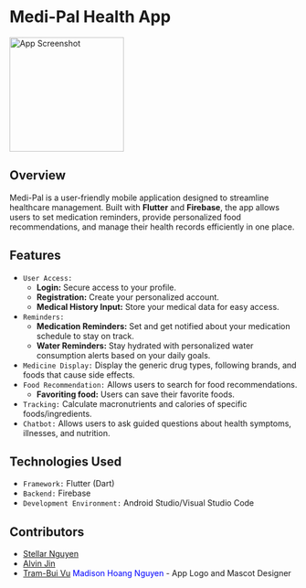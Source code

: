 # Medi-Pal Health App
<img src="/assets/images/logo_app.png" alt="App Screenshot" width="200">

## Overview
Medi-Pal is a user-friendly mobile application designed to streamline healthcare management. Built with **Flutter** and **Firebase**, the app allows users to set medication reminders, provide personalized food recommendations, and manage their health records efficiently in one place.
## Features
- `User Access:`
  - **Login:** Secure access to your profile.
  - **Registration:** Create your personalized account.
  - **Medical History Input:** Store your medical data for easy access.
- `Reminders:` 
  - **Medication Reminders:** Set and get notified about your medication schedule to stay on track.
  - **Water Reminders:** Stay hydrated with personalized water consumption alerts based on your daily goals.
- `Medicine Display:` Display the generic drug types, following brands, and foods that cause side effects.
- `Food Recommendation:` Allows users to search for food recommendations.
  - **Favoriting food:** Users can save their favorite foods.
- `Tracking:` Calculate macronutrients and calories of specific foods/ingredients.
- `Chatbot:` Allows users to ask guided questions about health symptoms, illnesses, and nutrition.
## Technologies Used
- `Framework:` Flutter (Dart)
- `Backend:` Firebase
- `Development Environment:` Android Studio/Visual Studio Code
## Contributors
- [Stellar Nguyen](https://github.com/crysstella)
- [Alvin Jin](https://github.com/JheneJin)
- [Tram-Bui Vu](https://github.com/easymac60)
<span style="color:blue">Madison Hoang Nguyen</span> - App Logo and Mascot Designer
